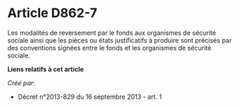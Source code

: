 # Article D862-7

Les modalités de reversement par le fonds aux organismes de sécurité sociale ainsi que les pièces ou états justificatifs à
produire sont précisés par des conventions signées entre le fonds et les organismes de sécurité sociale.

**Liens relatifs à cet article**

_Créé par_:

  - Décret n°2013-829 du 16 septembre 2013 - art. 1
